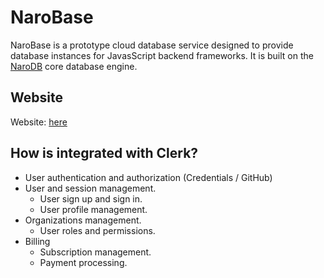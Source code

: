 # NaroBase

NaroBase is a prototype cloud database service designed to provide database instances for JavasScript backend frameworks. It is
built on the [NaroDB](https://github.com/narodb/naro) core database engine.

## Website

Website: [here](https://united-darb-23-f74c3efe.koyeb.app/)

## How is integrated with Clerk?

- User authentication and authorization (Credentials / GitHub)
- User and session management.
  - User sign up and sign in.
  - User profile management.
- Organizations management.
  - User roles and permissions.
- Billing
  - Subscription management.
  - Payment processing.
